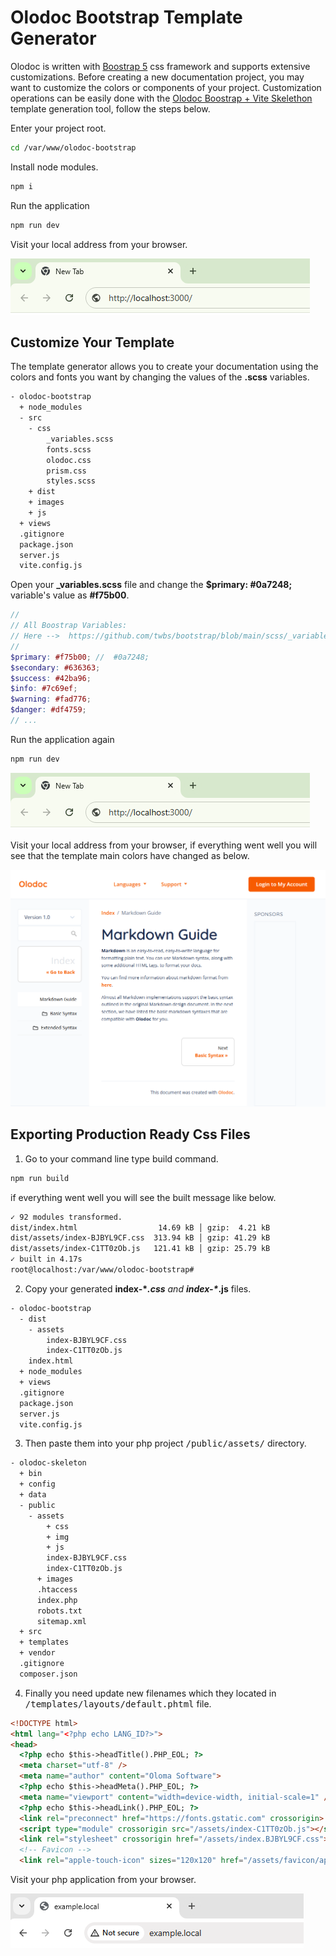 
# Olodoc Bootstrap Template Generator

Olodoc is written with <a href="https://getbootstrap.com/docs/5.3/getting-started/introduction/" target="_blank">Boostrap 5</a> css framework and supports extensive customizations. Before creating a new documentation project, you may want to customize the colors or components of your project. Customization operations can be easily done with the <a href="https://github.com/olomadev/olodoc-bootstrap" target="_blank">Olodoc Boostrap + Vite Skelethon</a> template generation tool, follow the steps below.

Enter your project root.

```sh
cd /var/www/olodoc-bootstrap
```

Install node modules.

```sh
npm i
```

Run the application

```sh
npm run dev
```

Visit your local address from your browser.

![Localhost](/src/images/localhost.png)

## Customize Your Template

The template generator allows you to create your documentation using the colors and fonts you want by changing the values of the <b>.scss</b> variables.

```sh
- olodoc-bootstrap
  + node_modules
  - src
  	- css
  		_variables.scss
  		fonts.scss
  		olodoc.css
  		prism.css
  		styles.scss
  	+ dist
  	+ images
  	+ js
  + views
  .gitignore
  package.json
  server.js
  vite.config.js
```

Open your <b>\_variables.scss</b> file and change the <b>$primary:  #0a7248;</b> variable's value as <b>#f75b00</b>.

```scss [line-numbers] data-line="5"
//
// All Boostrap Variables: 
// Here -->  https://github.com/twbs/bootstrap/blob/main/scss/_variables.scss
//
$primary: #f75b00; //  #0a7248;
$secondary: #636363;
$success: #42ba96;
$info: #7c69ef;
$warning: #fad776;
$danger: #df4759;
// ...
```

Run the application again

```sh
npm run dev
```

![Localhost](/src/images/localhost.png)

Visit your local address from your browser, if everything went well you will see that the template main colors have changed as below.

![Boostrap Sass Customization](/src/images/bootstrap-sass-customization.png)

## Exporting Production Ready Css Files

1. Go to your command line type build command.

```sh
npm run build
```

if everything went well you will see the built message like below.

```sh
✓ 92 modules transformed.
dist/index.html                  14.69 kB │ gzip:  4.21 kB
dist/assets/index-BJBYL9CF.css  313.94 kB │ gzip: 41.29 kB
dist/assets/index-C1TT0zOb.js   121.41 kB │ gzip: 25.79 kB
✓ built in 4.17s
root@localhost:/var/www/olodoc-bootstrap# 
```

2. Copy your generated <b>index-\**.css</b> and <b>index-\**.js</b> files.

```sh
- olodoc-bootstrap
  - dist
  	- assets
  		index-BJBYL9CF.css
  		index-C1TT0zOb.js
  	index.html
  + node_modules
  + views
  .gitignore
  package.json
  server.js
  vite.config.js
```

3. Then paste them into your php project <kbd>/public/assets/</kbd> directory.

```sh
- olodoc-skeleton
  + bin
  + config
  + data
  - public
  	- assets
  		+ css
  		+ img
  		+ js
  		index-BJBYL9CF.css
  		index-C1TT0zOb.js
	  + images
	  .htaccess
	  index.php
	  robots.txt
	  sitemap.xml
  + src
  + templates
  + vendor
  .gitignore
  composer.json
```

4. Finally you need update new filenames which they located in <kbd>/templates/layouts/default.phtml</kbd> file.

```html [line-numbers] data-line="11,12"
<!DOCTYPE html>
<html lang="<?php echo LANG_ID?>">
<head>
  <?php echo $this->headTitle().PHP_EOL; ?>
  <meta charset="utf-8" />
  <meta name="author" content="Oloma Software">
  <?php echo $this->headMeta().PHP_EOL; ?>
  <meta name="viewport" content="width=device-width, initial-scale=1" />
  <?php echo $this->headLink().PHP_EOL; ?>
  <link rel="preconnect" href="https://fonts.gstatic.com" crossorigin>
  <script type="module" crossorigin src="/assets/index-C1TT0zOb.js"></script>
  <link rel="stylesheet" crossorigin href="/assets/index.BJBYL9CF.css">
  <!-- Favicon -->
  <link rel="apple-touch-icon" sizes="120x120" href="/assets/favicon/apple-touch-icon.png">
```

Visit your php application from your browser.

![Skeleton Php Application Localhost](/src/images/example-local.png)